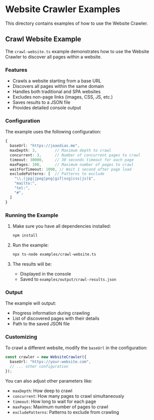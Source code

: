 # Website Crawler Examples

This directory contains examples of how to use the Website Crawler.

## Crawl Website Example

The `crawl-website.ts` example demonstrates how to use the Website Crawler to discover all pages within a website.

### Features

- Crawls a website starting from a base URL
- Discovers all pages within the same domain
- Handles both traditional and SPA websites
- Excludes non-page links (images, CSS, JS, etc.)
- Saves results to a JSON file
- Provides detailed console output

### Configuration

The example uses the following configuration:

```typescript
{
  baseUrl: "https://joaodias.me",
  maxDepth: 3,        // Maximum depth to crawl
  concurrent: 3,      // Number of concurrent pages to crawl
  timeout: 30000,     // 30 seconds timeout for each page
  maxPages: 100,      // Maximum number of pages to crawl
  waitForTimeout: 1000, // Wait 1 second after page load
  excludePatterns: [  // Patterns to exclude
    "\\.(jpg|jpeg|png|gif|svg|css|js)$",
    "mailto:",
    "tel:",
    "#",
  ]
}
```

### Running the Example

1. Make sure you have all dependencies installed:

   ```bash
   npm install
   ```

2. Run the example:

   ```bash
   npx ts-node examples/crawl-website.ts
   ```

3. The results will be:
   - Displayed in the console
   - Saved to `examples/output/crawl-results.json`

### Output

The example will output:

- Progress information during crawling
- List of discovered pages with their details
- Path to the saved JSON file

### Customizing

To crawl a different website, modify the `baseUrl` in the configuration:

```typescript
const crawler = new WebsiteCrawler({
  baseUrl: "https://your-website.com",
  // ... other configuration
});
```

You can also adjust other parameters like:

- `maxDepth`: How deep to crawl
- `concurrent`: How many pages to crawl simultaneously
- `timeout`: How long to wait for each page
- `maxPages`: Maximum number of pages to crawl
- `excludePatterns`: Patterns to exclude from crawling
